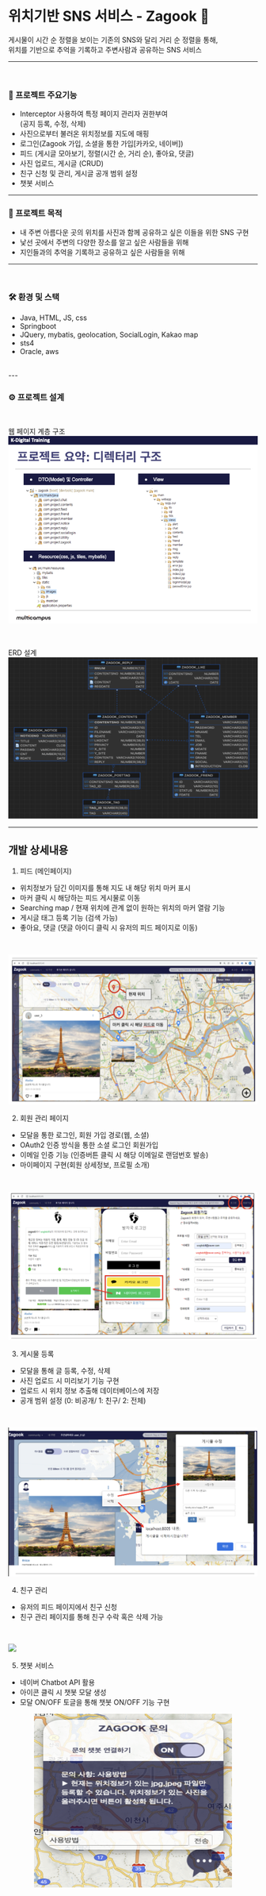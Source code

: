 # 위치기반 SNS 서비스 - Zagook 👣 

게시물이 시간 순 정렬을 보이는 기존의 SNS와 달리 거리 순 정렬을 통해,  
위치를 기반으로 추억을 기록하고 주변사람과 공유하는 SNS 서비스
  
---
<br>

### 🔖 프로젝트 주요기능
- Interceptor 사용하여 특정 페이지 관리자 권한부여  
  (공지 등록, 수정, 삭제)
- 사진으로부터 불러온 위치정보를 지도에 매핑
- 로그인(Zagook 가입, 소셜을 통한 가입[카카오, 네이버])
- 피드 (게시글 모아보기, 정렬(시간 순, 거리 순), 좋아요, 댓글)
- 사진 업로드, 게시글 (CRUD)
- 친구 신청 및 관리, 게시글 공개 범위 설정
- 챗봇 서비스

---
### 📌 프로젝트 목적
- 내 주변 아름다운 곳의 위치를 사진과 함께 공유하고 싶은 이들을 위한 SNS 구현
- 낯선 곳에서 주변의 다양한 장소를 알고 싶은 사람들을 위해
- 지인들과의 추억을 기록하고 공유하고 싶은 사람들을 위해
---
<br>

### 🛠 환경 및 스택
- Java, HTML, JS, css
- Springboot
- JQuery, mybatis, geolocation, SocialLogin, Kakao map
- sts4
- Oracle, aws 
<br>
---

### ⚙️ 프로젝트 설계
<br>

웹 페이지 계층 구조
![](img/계층구조1.png)

<br>

ERD 설계
![](img/erd.png)

---

## 개발 상세내용
1. 피드 (메인페이지)
- 위치정보가 담긴 이미지를 통해 지도 내 해당 위치 마커 표시
- 마커 클릭 시 해당하는 피드 게시물로 이동
- Searching map / 현재 위치에 관계 없이 원하는 위치의 마커 열람 기능
- 게시글 태그 등록 기능 (검색 가능)
- 좋아요, 댓글 (댓글 아이디 클릭 시 유저의 피드 페이지로 이동)
<br>

![](img/feed.png)
<br>



2. 회원 관리 페이지
- 모달을 통한 로그인, 회원 가입 경로(웹, 소셜)
- OAuth2 인증 방식을 통한 소셜 로그인 회원가입
- 이메일 인증 기능 (인증버튼 클릭 시 해당 이메일로 랜덤번호 발송)
- 마이페이지 구현(회원 상세정보, 프로필 소개)
<br>

![](img/login.png)
<br>

3. 게시물 등록
- 모달을 통해 글 등록, 수정, 삭제
- 사진 업로드 시 미리보기 기능 구현
- 업로드 시 위치 정보 추출해 데이터베이스에 저장
- 공개 범위 설정 (0: 비공개/ 1: 친구/ 2: 전체)
<br>

![](img/insert.png)
<br>

4. 친구 관리
- 유저의 피드 페이지에서 친구 신청
- 친구 관리 페이지를 통해 친구 수락 혹은 삭제 가능
<br>

![](friend.png)
<br>

5. 챗봇 서비스
- 네이버 Chatbot API 활용
- 아이콘 클릭 시 챗봇 모달 생성
- 모달 ON/OFF 토글을 통해 챗봇 ON/OFF 기능 구현

<p align="center"><img width="400" height="350"  src="img/chat.png"></p>

